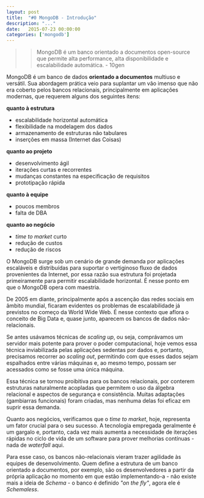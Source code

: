 ```yaml
---
layout: post
title:  "#0 MongoDB - Introdução"
description: "..."
date:   2015-07-23 00:00:00
categories: ['mongodb']
---
```


>> MongoDB é um banco orientado a documentos open-source que permite alta performance, alta disponibilidade e escalabilidade automática. - 10gen

MongoDB é um banco de dados **orientado a documentos** multiuso e versátil. Sua abordagem prática veio para suplantar um vão imenso que não era coberto pelos bancos relacionais, principalmente em aplicações modernas, que requerem alguns dos seguintes itens:

**quanto à estrutura**

* escalabilidade horizontal automática
* flexibilidade na modelagem dos dados
* armazenamento de estruturas não tabulares
* inserções em massa (Internet das Coisas)

**quanto ao projeto**

* desenvolvimento ágil
* iterações curtas e recorrentes
* mudanças constantes na especificação de requisitos
* prototipação rápida

**quanto à equipe**

* poucos membros
* falta de DBA

**quanto ao negócio**

* *time to market* curto
* redução de custos
* redução de riscos

O MongoDB surge sob um cenário de grande demanda por aplicações escaláveis e distribuídas para suportar o vertiginoso fluxo de dados provenientes da Internet, por essa razão sua estrutura foi projetada primeiramente para permitir escalabilidade horizontal. É nesse ponto em que o MongoDB opera com maestria.

De 2005 em diante, principalmente após a ascenção das redes sociais em âmbito mundial, ficaram evidentes os problemas de escalabilidade já previstos no começo da World Wide Web. É nesse contexto que aflora o conceito de Big Data e, quase junto, aparecem os bancos de dados não-relacionais.

Se antes usávamos técnicas de *scaling up*, ou seja, comprávamos um servidor mais potente para prover o poder computacional, hoje vemos essa técnica inviabilizada pelas aplicações sedentas por dados e, portanto, precisamos recorrer ao *scaling out*, permitindo com que esses dados sejam espalhados entre várias máquinas e, ao mesmo tempo, possam ser acessados como se fosse uma única máquina.

Essa técnica se tornou proibitiva para os bancos relacionais, por conterem estruturas naturalmente acopladas que permitem o uso da álgebra relacional e aspectos de segurança e consistência. Muitas adaptações (gambiarras funcionais) foram criadas, mas nenhuma delas foi eficaz em suprir essa demanda.

Quanto aos negócios, verificamos que o *time to market*, hoje, representa um fator crucial para o seu sucesso. A tecnologia empregada geralmente é um gargalo e, portanto, cada vez mais aumenta a necessidade de iterações rápidas no ciclo de vida de um software para prover melhorias contínuas - nada de *waterfall* aqui.

Para esse caso, os bancos não-relacionais vieram trazer agilidade às equipes de desenvolvimento. Quem define a estrutura de um banco orientado a documentos, por exemplo, são os desenvolvedores a partir da própria aplicação no momento em que estão implementando-a - não existe mais a ideia de *Schema* - o banco é definido *"on the fly"*, agora ele é *Schemaless*.

